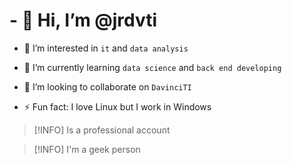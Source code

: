 # - 👋 Hi, I’m @jrdvti
  
- 👀 I’m interested in `it` and `data analysis`

- 🌱 I’m currently learning `data science` and `back end developing`
  
- 💞️ I’m looking to collaborate on `DavinciTI`
  
- ⚡ Fun fact: I love Linux but I work in Windows

> [!INFO]
> Is a professional account

> [!INFO]
> I'm a geek person 
